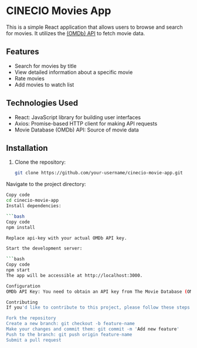 # CINECIO Movies App

This is a simple React application that allows users to browse and search for movies. It utilizes the [(OMDb) API](https://www.omdbapi.com/) to fetch movie data.

## Features

- Search for movies by title
- View detailed information about a specific movie
- Rate movies
- Add movies to watch list

## Technologies Used

- React: JavaScript library for building user interfaces
- Axios: Promise-based HTTP client for making API requests
- Movie Database (OMDb) API: Source of movie data

## Installation

1. Clone the repository:

   ```bash
   git clone https://github.com/your-username/cinecio-movie-app.git
Navigate to the project directory:

   ```bash
Copy code
cd cinecio-movie-app
Install dependencies:

  ```bash
Copy code
npm install

Replace api-key with your actual OMDb API key.

Start the development server:

  ```bash
Copy code
npm start
The app will be accessible at http://localhost:3000.

Configuration
OMDb API Key: You need to obtain an API key from The Movie Database (OMDb)

Contributing
If you'd like to contribute to this project, please follow these steps:

Fork the repository
Create a new branch: git checkout -b feature-name
Make your changes and commit them: git commit -m 'Add new feature'
Push to the branch: git push origin feature-name
Submit a pull request
